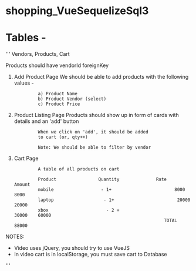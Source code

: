 # shopping_VueSequelizeSql3
# Tables - 
'''
Vendors, Products, Cart

Products should have vendorId foreignKey

1. Add Product Page
                We should be able to add products
                with the following values - 
                
                a) Product Name
                b) Product Vendor (select)
                c) Product Price

2. Product Listing Page
                Products should show up in form of cards
                with details and an 'add' button

                When we click on 'add', it should be added
                to cart (or, qty++)

                Note: We should be able to filter by vendor

3. Cart Page
                
                A table of all products on cart

                Product                Quantity              Rate       Amount
                mobile                  - 1+                        8000       8000
                laptop                   - 1+                        20000    20000
                xbox                      - 2 +                       30000    60000
                                                                TOTAL                   88000


NOTES:
- Video uses jQuery, you should try to use VueJS
- In video cart is in localStorage, you must save
               cart to Database


'''

